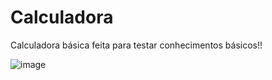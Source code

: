 # Calculadora
Calculadora básica feita para testar conhecimentos básicos!! 

![image](https://user-images.githubusercontent.com/73077420/180568487-0806a25b-2af4-4c67-9e0d-03403420f64f.png)
